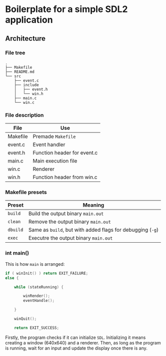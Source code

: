 # Boilerplate for a simple SDL2 application

## Architecture

### File tree

```
.
├── Makefile
├── README.md
└── src
    ├── event.c
    ├── include
    │   ├── event.h
    │   └── win.h
    ├── main.c
    └── win.c
```

### File description

| File     | Use                         |
| -------- | --------------------------- |
| Makefile | Premade `Makefile`          |
| event.c  | Event handler               |
| event.h  | Function header for event.c |
| main.c   | Main execution file         |
| win.c    | Renderer                    |
| win.h    | Function header from win.c  |

### Makefile presets

| Preset   | Meaning                                                    |
| -------- | ---------------------------------------------------------- |
| `build`  | Build the output binary `main.out`                         |
| `clean`  | Remove the output binary `main.out`                        |
| `dbuild` | Same as `build`, but with added flags for debugging (`-g`) |
| `exec`   | Executre the output binary `main.out`                      |

### int main()

This is how `main` is arranged:

```c
if ( winInit() ) return EXIT_FAILURE;
else {

	while (stateRunning) {

		winRender();
		eventHandle();

	}

	winQuit();

	return EXIT_SUCCESS;
```

Firstly, the program checks if it can initialize `SDL`.
Initializing it means creating a window (640x640) and a renderer.
Then, as long as the program is running, wait for an input and update the display once there is any.

